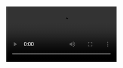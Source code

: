![word hunt demo](https://github.com/dylandibeneditto/anagram-solver/blob/main/wordhunt_demo.mov?raw=true)